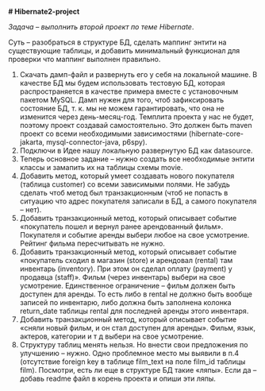 **﻿# Hibernate2-project**

_Задача – выполнить второй проект по теме Hibernate_. 

Суть – разобраться в структуре БД, сделать маппинг энтити на существующие таблицы, и добавить минимальный функционал для проверки что маппинг выполнен правильно.

1) Скачать дамп-файл и развернуть его у себя на локальной машине. В качестве БД мы будем использовать тестовую БД, которая распространяется в качестве примера вместе с установочным пакетом MySQL. Дамп нужен для того, чтоб зафиксировать состояние БД, т. к. мы не можем гарантировать, что она не изменится через день-месяц-год.
Темплита проекта у нас не будет, поэтому проект создавай самостоятельно. Это должен быть maven проект со всеми необходимыми зависимостями (hibernate-core-jakarta, mysql-connector-java, p6spy).
2) Подключи в Идее нашу локальную развернутую БД как datasource. 
3) Теперь основное задание – нужно создать все необходимые энтити классы и замапить их на таблицы схемы movie.
4) Добавить метод, который умеет создавать нового покупателя (таблица customer) со всеми зависимыми полями. Не забудь сделать чтоб метод был транзакционным (чтоб не попасть в ситуацию что адрес покупателя записали в БД, а самого покупателя – нет).
5) Добавить транзакционный метод, который описывает событие «покупатель пошел и вернул ранее арендованный фильм». Покупателя и событие аренды выбери любое на свое усмотрение. Рейтинг фильма пересчитывать не нужно.
6) Добавить транзакционный метод, который описывает событие «покупатель сходил в магазин (store) и арендовал (rental) там инвентарь (inventory). При этом он сделал оплату (payment) у продавца (staff)». Фильм (через инвентарь) выбери на свое усмотрение. Единственное ограничение – фильм должен быть доступен для аренды. То есть либо в rental не должно быть  вообще записей по инвентарю, либо должна быть заполнена колонка return_date таблицы rental для последней аренды этого инвентаря.
7) Добавить транзакционный метод, который описывает событие «сняли новый фильм, и он стал доступен для аренды». Фильм, язык, актеров, категории и т д выбери на свое усмотрение.
8) Структуру таблиц менять нельзя. Но внести свои предложения по улучшению – нужно. Одно проблемное место мы выявили в п.4 (отсутствие foreign key в таблице film_text на поле film_id таблицы film). Посмотри, есть ли еще в структуре БД такие «ляпы». Если да – добавь readme файл в корень проекта и опиши эти ляпы.

